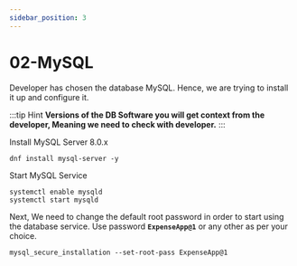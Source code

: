 ```yaml
---
sidebar_position: 3
---
```


# 02-MySQL 

Developer has chosen the database MySQL. Hence, we are trying to install it up and configure it.

:::tip Hint
**Versions of the DB Software you will get context from the developer, Meaning we need to check with developer.**
:::

Install MySQL Server 8.0.x

```shell 
dnf install mysql-server -y
```

Start MySQL Service 

```shell 
systemctl enable mysqld
systemctl start mysqld  
```

Next, We need to change the default root password in order to start using the database service. Use password **`ExpenseApp@1`** or any other as per your choice. 

```shell
mysql_secure_installation --set-root-pass ExpenseApp@1
```
